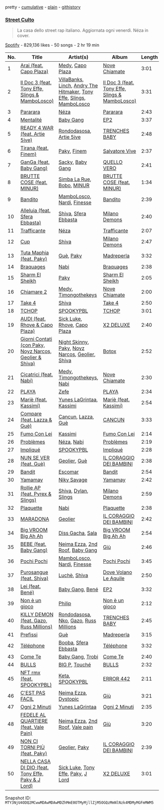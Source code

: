 pretty - [cumulative](/playlists/cumulative/37i9dQZF1DWXU2naFUn37x.md) - [plain](/playlists/plain/37i9dQZF1DWXU2naFUn37x) - [githistory](https://github.githistory.xyz/mackorone/spotify-playlist-archive/blob/main/playlists/plain/37i9dQZF1DWXU2naFUn37x)

### [Street Culto](https://open.spotify.com/playlist/37i9dQZF1DWXU2naFUn37x)

> La casa dello street rap italiano\. Aggiornata ogni venerdì\. Néza in cover.

[Spotify](https://open.spotify.com/user/spotify) - 829,136 likes - 50 songs - 2 hr 19 min

| No. | Title | Artist(s) | Album | Length |
|---|---|---|---|---|
| 1 | [Arai \(feat\. Capo Plaza\)](https://open.spotify.com/track/1la73rdzbQGNRFJyO9E71c) | [Medy](https://open.spotify.com/artist/3lbFUmlaNMa9ZVSabLlkhn), [Capo Plaza](https://open.spotify.com/artist/5SulO4l40qDuV9zUGLZx7n) | [Nove Chiamate](https://open.spotify.com/album/5r2DMxv3IGCkVIhksqgkFy) | 3:01 |
| 2 | [Il Doc 3 \(feat\. Tony Effe, Slings & MamboLosco\)](https://open.spotify.com/track/3yjVLPigd6HDjBpJMYEUih) | [VillaBanks](https://open.spotify.com/artist/3ASAxVN1hNoYfoMcIkzZWL), [Linch](https://open.spotify.com/artist/0NWr9rFOUD5cFtprFySf5p), [Andry The Hitmaker](https://open.spotify.com/artist/6hb3ftxbKAFsOiNCdFbyzJ), [Tony Effe](https://open.spotify.com/artist/6CKch2otN4SPznHf9ms5JF), [Slings](https://open.spotify.com/artist/0XMi14343o5LtUKVdKmMUj), [MamboLosco](https://open.spotify.com/artist/4BFn4jmfqSNaHtPWHTcy41) | [Il Doc 3 \(feat\. Tony Effe, Slings & MamboLosco\)](https://open.spotify.com/album/0Us36d7YZAKpS3YjY1oVNk) | 3:31 |
| 3 | [Pararara](https://open.spotify.com/track/5Vio7g8p9zDEdJY03cDF2G) | [Néza](https://open.spotify.com/artist/6cE2WyjXwngsJynb3uk1WO) | [Pararara](https://open.spotify.com/album/3wy6SeCkIKp1AipBNAJx8q) | 2:43 |
| 4 | [Mentalité](https://open.spotify.com/track/6bgI3JZPDLm6gDE75utatQ) | [Baby Gang](https://open.spotify.com/artist/3LvwPiJQJ0da0GurKMToV0) | [EP2](https://open.spotify.com/album/06BFpQi8sfXz6yQXlITPky) | 3:37 |
| 5 | [READY 4 WAR \(feat\. Artie 5ive\)](https://open.spotify.com/track/0pwRSrIxfrAdTLbPaEtZli) | [Rondodasosa](https://open.spotify.com/artist/61bQ4nwIioR8w6PGxzpyY3), [Artie 5ive](https://open.spotify.com/artist/2R4kNOwHUUsuDYhKsESVbF) | [TRENCHES BABY](https://open.spotify.com/album/2hR7F1mFXBaSuGE9dL1B7i) | 2:48 |
| 6 | [Tirana \(feat\. Finem\)](https://open.spotify.com/track/5OSdAnnPdKg2KvsUjL1uXl) | [Paky](https://open.spotify.com/artist/1KQJOTeIMbixtnSWY4sYs2), [Finem](https://open.spotify.com/artist/4BdukbROt8qmkffXOpDW50) | [Salvatore Vive](https://open.spotify.com/album/7H6877riJIFSominCYGZx8) | 2:37 |
| 7 | [GanGa \(feat\. Baby Gang\)](https://open.spotify.com/track/4lZ87DJUjjAEcOzF6Uhyfj) | [Sacky](https://open.spotify.com/artist/1sybJwRGo9WiiqcZLzzAbS), [Baby Gang](https://open.spotify.com/artist/3LvwPiJQJ0da0GurKMToV0) | [QUELLO VERO](https://open.spotify.com/album/5sKFWHoVyf9t65zdLmx6wg) | 2:41 |
| 8 | [BRUTTE COSE \(feat\. MINUR\)](https://open.spotify.com/track/48S401yC1PCMmueiXPuB6F) | [Simba La Rue](https://open.spotify.com/artist/2PEMswqQspTSsAltdeF5kO), [Bobo](https://open.spotify.com/artist/4W6DLx1j8rZzzcbMuUd42J), [MINUR](https://open.spotify.com/artist/7rylbiZO3rabYvIKu4Kcg0) | [BRUTTE COSE \(feat\. MINUR\)](https://open.spotify.com/album/5JFv3cliyAn44LE6HeYSID) | 1:34 |
| 9 | [Bandito](https://open.spotify.com/track/04emP3rMNw3yi1E7Q4ZoTI) | [MamboLosco](https://open.spotify.com/artist/4BFn4jmfqSNaHtPWHTcy41), [Nardi](https://open.spotify.com/artist/5Weajr5biqrfs2QaSMUhCG), [Finesse](https://open.spotify.com/artist/3GWuJyC9r6Ug0F6jeLzTpY) | [Bandito](https://open.spotify.com/album/4W80htSBryS02rTJg0nXUh) | 2:39 |
| 10 | [Alleluia \(feat\. Sfera Ebbasta\)](https://open.spotify.com/track/1MboxS3hV7Wr8UVO59uRth) | [Shiva](https://open.spotify.com/artist/2K5nCggbhSZ00YCYP5qkZS), [Sfera Ebbasta](https://open.spotify.com/artist/23TFHmajVfBtlRx5MXqgoz) | [Milano Demons](https://open.spotify.com/album/202T8cUT1c3oQarCOJBy6m) | 2:40 |
| 11 | [Trafficante](https://open.spotify.com/track/1rpFM1ZbTZVS1fusCzmzg9) | [Néza](https://open.spotify.com/artist/6cE2WyjXwngsJynb3uk1WO) | [Trafficante](https://open.spotify.com/album/2fqjaXJGRG5PuEqb0ftjkB) | 2:07 |
| 12 | [Cup](https://open.spotify.com/track/5tZLWsGOFHRBxZ96ZRe67z) | [Shiva](https://open.spotify.com/artist/2K5nCggbhSZ00YCYP5qkZS) | [Milano Demons](https://open.spotify.com/album/202T8cUT1c3oQarCOJBy6m) | 2:47 |
| 13 | [Tuta Maphia \(feat\. Paky\)](https://open.spotify.com/track/1Pw9JvFxbenEtnGRRcDvzD) | [Guè](https://open.spotify.com/artist/7F2utINZ6tSokSiZTQBE27), [Paky](https://open.spotify.com/artist/1KQJOTeIMbixtnSWY4sYs2) | [Madreperla](https://open.spotify.com/album/5FnVg6RBrEFUIEpHRw8EB1) | 3:32 |
| 14 | [Braquages](https://open.spotify.com/track/5X4mISo6fLNbc2cn6W38A7) | [Nabi](https://open.spotify.com/artist/5CqlDzj8DSqsklkXuTYfSd) | [Braquages](https://open.spotify.com/album/0W0T9Tpqc5h82PiBZY27CJ) | 2:38 |
| 15 | [Sharm El Sheikh](https://open.spotify.com/track/1mmYcbjgplZto84xmMFJA3) | [Paky](https://open.spotify.com/artist/1KQJOTeIMbixtnSWY4sYs2) | [Sharm El Sheikh](https://open.spotify.com/album/2nS6UzfcpGjaukHeQOiofW) | 2:05 |
| 16 | [Chiamare 2](https://open.spotify.com/track/0GInNohJz3OQ3iPNJJob5h) | [Medy](https://open.spotify.com/artist/3lbFUmlaNMa9ZVSabLlkhn), [Timongothekeys](https://open.spotify.com/artist/1pXa6QH7HpQcw3FCP7MQQk) | [Nove Chiamate](https://open.spotify.com/album/5r2DMxv3IGCkVIhksqgkFy) | 2:00 |
| 17 | [Take 4](https://open.spotify.com/track/627uLUtgdlY5xVEtjJgKy6) | [Shiva](https://open.spotify.com/artist/2K5nCggbhSZ00YCYP5qkZS) | [Take 4](https://open.spotify.com/album/1A01OIU8IqWnFPThOxg7Cr) | 2:50 |
| 18 | [TCHOP](https://open.spotify.com/track/7bn2VpaP4jMnaqZMWwuFxf) | [SPOOKYPBL](https://open.spotify.com/artist/6083C1SYbF1b4iMciTbpbv) | [TCHOP](https://open.spotify.com/album/1EJI81qJI6iM98gmbmzATW) | 3:01 |
| 19 | [AUDI \(feat\. Rhove & Capo Plaza\)](https://open.spotify.com/track/48yJi1ujkozgmtZIYr2Tev) | [Sick Luke](https://open.spotify.com/artist/0hk4xVujcyOr6USD95wcWb), [Rhove](https://open.spotify.com/artist/44DWomjW1oDuxIoBIRpmQ4), [Capo Plaza](https://open.spotify.com/artist/5SulO4l40qDuV9zUGLZx7n) | [X2 DELUXE](https://open.spotify.com/album/5AfejwZ6MABGyj1BJF5wC6) | 2:40 |
| 20 | [Giorni Contati \(con Paky, Noyz Narcos, Geolier & Shiva\)](https://open.spotify.com/track/6QjpEvmiZIM9qgTQhg5dzi) | [Night Skinny](https://open.spotify.com/artist/2E6AK3UPEGCvjnzuygCh2h), [Paky](https://open.spotify.com/artist/1KQJOTeIMbixtnSWY4sYs2), [Noyz Narcos](https://open.spotify.com/artist/49UAapOfpOg1ZOU4xf2NgY), [Geolier](https://open.spotify.com/artist/27LlKWxS3KXW7RRAxN5S8s), [Shiva](https://open.spotify.com/artist/2K5nCggbhSZ00YCYP5qkZS) | [Botox](https://open.spotify.com/album/1CjtjrWyjx2eT5OejciTVr) | 2:52 |
| 21 | [Cicatrici \(feat\. Nabi\)](https://open.spotify.com/track/77FQ6iMaTn7fT9IMdMnpEn) | [Medy](https://open.spotify.com/artist/3lbFUmlaNMa9ZVSabLlkhn), [Timongothekeys](https://open.spotify.com/artist/1pXa6QH7HpQcw3FCP7MQQk), [Nabi](https://open.spotify.com/artist/5CqlDzj8DSqsklkXuTYfSd) | [Nove Chiamate](https://open.spotify.com/album/5r2DMxv3IGCkVIhksqgkFy) | 2:30 |
| 22 | [PLAYA](https://open.spotify.com/track/39ngG6CdkMkBgESiXc0lOx) | [Zefe](https://open.spotify.com/artist/3yNjXWi2WswJfuBZSouJRH) | [PLAYA](https://open.spotify.com/album/4BooiX3rbdDNh6uzJUMfRE) | 2:34 |
| 23 | [Mariè \(feat\. Kassimi\)](https://open.spotify.com/track/5MfWyat51dW4EnIAl3HL3j) | [Yunes LaGrintaa](https://open.spotify.com/artist/2Ny7KtAFxJ0Ac3FPBiClWW), [Kassimi](https://open.spotify.com/artist/2SLBMi00NHiYhfnJ36aTvd) | [Mariè \(feat\. Kassimi\)](https://open.spotify.com/album/47yhTU5uScGBADR14wgyC3) | 2:54 |
| 24 | [Compare \(feat\. Lazza & Guè\)](https://open.spotify.com/track/6OR6CqkAWNK6rr7gmfpJNK) | [Cancun](https://open.spotify.com/artist/2CFSNUGQpQF9w7UhYIpKVY), [Lazza](https://open.spotify.com/artist/0jdNdfi4vAuVi7a6cPDFBM), [Guè](https://open.spotify.com/artist/7F2utINZ6tSokSiZTQBE27) | [CANCUN](https://open.spotify.com/album/6dfFlS3ruKbUsuLVpLfzXe) | 3:33 |
| 25 | [Fumo Con Lei](https://open.spotify.com/track/0Mx0iBrF9xsZeSZlCP0M5s) | [Kassimi](https://open.spotify.com/artist/2SLBMi00NHiYhfnJ36aTvd) | [Fumo Con Lei](https://open.spotify.com/album/0YuiNiDJ0y3sUhRRwBVZEe) | 2:14 |
| 26 | [Problèmes](https://open.spotify.com/track/6wdpb17i1FDIexi6x1vTke) | [Néza](https://open.spotify.com/artist/6cE2WyjXwngsJynb3uk1WO), [Nabi](https://open.spotify.com/artist/5CqlDzj8DSqsklkXuTYfSd) | [Problèmes](https://open.spotify.com/album/4TgBFy1SSFw7m5lhx2wut6) | 2:19 |
| 27 | [Impliqué](https://open.spotify.com/track/1w6tgbznwNUxacR6bTAYxY) | [SPOOKYPBL](https://open.spotify.com/artist/6083C1SYbF1b4iMciTbpbv) | [Impliqué](https://open.spotify.com/album/5fgtL0uuUrVb3bdI6UIKhC) | 2:28 |
| 28 | [NUN SE VER \(feat\. Guè\)](https://open.spotify.com/track/2Buy0H2VxXZ8bmTp1fH5UA) | [Geolier](https://open.spotify.com/artist/27LlKWxS3KXW7RRAxN5S8s), [Guè](https://open.spotify.com/artist/7F2utINZ6tSokSiZTQBE27) | [IL CORAGGIO DEI BAMBINI](https://open.spotify.com/album/5FAlSQMZ4j8pPa4sp0ZB4K) | 2:38 |
| 29 | [Bandit](https://open.spotify.com/track/0U9hvXudneGTIO3WtpVoh0) | [Escomar](https://open.spotify.com/artist/6o4HwHVQqXnSxpHxII3KJw) | [Bandit](https://open.spotify.com/album/2gzqXgZ8Qdzyb0H7VvXmc9) | 2:54 |
| 30 | [Yamamay](https://open.spotify.com/track/6P68S7IrfuDyXOmhUpwvxZ) | [Niky Savage](https://open.spotify.com/artist/4w9mPW732RnZkoqsy3lRsg) | [Yamamay](https://open.spotify.com/album/4yMQk3qc1pbUOLjgRN1gIB) | 2:42 |
| 31 | [Rollie AP \(feat\. Pyrex & Slings\)](https://open.spotify.com/track/63udU8F2jbjyys9BpVgPdU) | [Shiva](https://open.spotify.com/artist/2K5nCggbhSZ00YCYP5qkZS), [Dylan](https://open.spotify.com/artist/7h1amg0X7Q5d0D5KfuyKTg), [Slings](https://open.spotify.com/artist/0XMi14343o5LtUKVdKmMUj) | [Milano Demons](https://open.spotify.com/album/202T8cUT1c3oQarCOJBy6m) | 2:59 |
| 32 | [Plaquette](https://open.spotify.com/track/2r3tMClmk1Cw974ByW20ny) | [Nabi](https://open.spotify.com/artist/5CqlDzj8DSqsklkXuTYfSd) | [Plaquette](https://open.spotify.com/album/2VGAKLqF0nTWezZINNzccY) | 2:38 |
| 33 | [MARADONA](https://open.spotify.com/track/1Bf3WnU7Y6YGP0k4RbbErB) | [Geolier](https://open.spotify.com/artist/27LlKWxS3KXW7RRAxN5S8s) | [IL CORAGGIO DEI BAMBINI](https://open.spotify.com/album/5FAlSQMZ4j8pPa4sp0ZB4K) | 2:42 |
| 34 | [Big VROOM Big Ah Ah](https://open.spotify.com/track/0GXP7aq6Ec8b4tx1w8VNcu) | [Diss Gacha](https://open.spotify.com/artist/4TKF8KSK6bgHgszFxu5xzu), [Sala](https://open.spotify.com/artist/3JgYm8oVvcrFpJBUNIonqM) | [Big VROOM Big Ah Ah](https://open.spotify.com/album/5uqthSZzxmDYVXErwPgkUG) | 2:54 |
| 35 | [BEBE \(feat\. Baby Gang\)](https://open.spotify.com/track/5BpDpH327X9ExEJr4Oa5UY) | [Neima Ezza](https://open.spotify.com/artist/754BUADwzMYecBgOoBaetK), [2nd Roof](https://open.spotify.com/artist/1eznSku2RY9VSvkhWxXdmx), [Baby Gang](https://open.spotify.com/artist/3LvwPiJQJ0da0GurKMToV0) | [Giù](https://open.spotify.com/album/7vo7aun2FjdwkfP81Gy8w3) | 2:46 |
| 36 | [Pochi Pochi](https://open.spotify.com/track/34wBFYmnw1sBcHyrhoYAS0) | [MamboLosco](https://open.spotify.com/artist/4BFn4jmfqSNaHtPWHTcy41), [Nardi](https://open.spotify.com/artist/5Weajr5biqrfs2QaSMUhCG), [Finesse](https://open.spotify.com/artist/3GWuJyC9r6Ug0F6jeLzTpY) | [Pochi Pochi](https://open.spotify.com/album/1TsFStYVqJM83KkGYGfZjc) | 3:45 |
| 37 | [Purosangue \(feat\. Shiva\)](https://open.spotify.com/track/6ACIFlukKJSlmOHCypNppR) | [Luchè](https://open.spotify.com/artist/3yiEJ9SByXZMXTwaKdVFN4), [Shiva](https://open.spotify.com/artist/2K5nCggbhSZ00YCYP5qkZS) | [Dove Volano Le Aquile](https://open.spotify.com/album/2fheBMJ0R15riUbISACz2F) | 2:50 |
| 38 | [Lei \(feat\. Bené\)](https://open.spotify.com/track/1fdL0yW2DHzcOOUF0fZFv8) | [Baby Gang](https://open.spotify.com/artist/3LvwPiJQJ0da0GurKMToV0), [Bené](https://open.spotify.com/artist/3KQ6K5tg4iklLDO1cNnunn) | [EP2](https://open.spotify.com/album/06BFpQi8sfXz6yQXlITPky) | 3:32 |
| 39 | [Non è un gioco](https://open.spotify.com/track/5ie6qbpqdvq637m91zl4an) | [Philip](https://open.spotify.com/artist/0rq5wppHKGTFcdl8da5ODZ) | [Non è un gioco](https://open.spotify.com/album/3PbWmisvxgnTLY0ZX094aM) | 2:12 |
| 40 | [KILLY DEMON \(feat\. Gazo, Russ Millions\)](https://open.spotify.com/track/4xMaAILOEqB3qqCyFjpEyk) | [Rondodasosa](https://open.spotify.com/artist/61bQ4nwIioR8w6PGxzpyY3), [Nko](https://open.spotify.com/artist/4kTOsBwxhA2Sn4PSs7PqnN), [Gazo](https://open.spotify.com/artist/5gqmbbfjcikQBzPB5Hv13I), [Russ Millions](https://open.spotify.com/artist/3FoFW2AoUGRHBacC6i4x4p) | [TRENCHES BABY](https://open.spotify.com/album/2hR7F1mFXBaSuGE9dL1B7i) | 2:45 |
| 41 | [Prefissi](https://open.spotify.com/track/19ik2WLPpAWJIy3k3Q2a2L) | [Guè](https://open.spotify.com/artist/7F2utINZ6tSokSiZTQBE27) | [Madreperla](https://open.spotify.com/album/5FnVg6RBrEFUIEpHRw8EB1) | 3:15 |
| 42 | [Téléphone](https://open.spotify.com/track/76YfUp0DTnERvtZokyU6jm) | [Booba](https://open.spotify.com/artist/58wXmynHaAWI5hwlPZP3qL), [Sfera Ebbasta](https://open.spotify.com/artist/23TFHmajVfBtlRx5MXqgoz) | [Téléphone](https://open.spotify.com/album/7Ma1ztWIbhK1vX1Fu24WEt) | 3:32 |
| 43 | [Come Te](https://open.spotify.com/track/6GRm5bcmVArMsd0SaUSn1V) | [Baby Gang](https://open.spotify.com/artist/3LvwPiJQJ0da0GurKMToV0), [Trobi](https://open.spotify.com/artist/0MBLQbpbPvJ4oXM0Cj4aKR) | [Come Te](https://open.spotify.com/album/0ZyYjmUSP7WTi3Qw2uBjOX) | 2:40 |
| 44 | [BULLS](https://open.spotify.com/track/02ziGICyxDi5VHvKkQBkUB) | [BIG P](https://open.spotify.com/artist/1a0E2OojvY4bOw0SfYN768), [Touché](https://open.spotify.com/artist/3sRTjuam7GJ4lA7ewD2sfb) | [BULLS](https://open.spotify.com/album/5uCB7ufT1yu047ld0EY1a0) | 2:32 |
| 45 | [NFT rmx \(feat\. SPOOKYPBL\)](https://open.spotify.com/track/7qaLq0r4JWX1JWS3wnxfCH) | [Keta](https://open.spotify.com/artist/0noBqdN1IGlVyoYkpd6Vrn), [SPOOKYPBL](https://open.spotify.com/artist/6083C1SYbF1b4iMciTbpbv) | [ERROR 442](https://open.spotify.com/album/3cvVjdslZvZ8Ti1BeDXxEU) | 2:11 |
| 46 | [C'EST PAS FACIL](https://open.spotify.com/track/2XvuRXS2yd2E8RanepS7SJ) | [Neima Ezza](https://open.spotify.com/artist/754BUADwzMYecBgOoBaetK), [Dystopic](https://open.spotify.com/artist/0bHol2ItTHAlLsW89chAQj) | [Giù](https://open.spotify.com/album/7vo7aun2FjdwkfP81Gy8w3) | 3:21 |
| 47 | [Ogni 2 Minuti](https://open.spotify.com/track/7BXVTzqKxMZywSrdIJm9yQ) | [Yunes LaGrintaa](https://open.spotify.com/artist/2Ny7KtAFxJ0Ac3FPBiClWW) | [Ogni 2 Minuti](https://open.spotify.com/album/0LKW0DkGUMLkZFMhSMuHiA) | 2:35 |
| 48 | [FEDELE AL QUARTIERE \(feat\. Vale Pain\)](https://open.spotify.com/track/1bCqybo9LtdhrNByWLHWx0) | [Neima Ezza](https://open.spotify.com/artist/754BUADwzMYecBgOoBaetK), [2nd Roof](https://open.spotify.com/artist/1eznSku2RY9VSvkhWxXdmx), [Vale pain](https://open.spotify.com/artist/1ZDu0fOcpCIjDwyl2cvk08) | [Giù](https://open.spotify.com/album/7vo7aun2FjdwkfP81Gy8w3) | 3:20 |
| 49 | [NON CI TORNI PIÙ \(feat\. Paky\)](https://open.spotify.com/track/7z8jf3dtJPXUxlc9xJCKEh) | [Geolier](https://open.spotify.com/artist/27LlKWxS3KXW7RRAxN5S8s), [Paky](https://open.spotify.com/artist/1KQJOTeIMbixtnSWY4sYs2) | [IL CORAGGIO DEI BAMBINI](https://open.spotify.com/album/5FAlSQMZ4j8pPa4sp0ZB4K) | 2:39 |
| 50 | [NELLA CASA DI DIO \(feat\. Tony Effe, Paky & J Lord\)](https://open.spotify.com/track/0ZUbfpKnLJrbcySAfFPIcN) | [Sick Luke](https://open.spotify.com/artist/0hk4xVujcyOr6USD95wcWb), [Tony Effe](https://open.spotify.com/artist/6CKch2otN4SPznHf9ms5JF), [Paky](https://open.spotify.com/artist/1KQJOTeIMbixtnSWY4sYs2), [J Lord](https://open.spotify.com/artist/1SDzdhISMGaEQzOCaJQ45C) | [X2 DELUXE](https://open.spotify.com/album/5AfejwZ6MABGyj1BJF5wC6) | 3:01 |

Snapshot ID: `MTY3NjU4ODQ2MCwwMDAwMDAwMDZhMmE0OTMyMjllZjM5OGQzMmNlNzk4MDMyMGFmMWM5`
